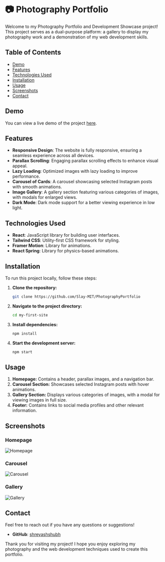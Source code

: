 # 📷 Photography Portfolio

Welcome to my Photography Portfolio and Development Showcase project! This project serves as a dual-purpose platform: a gallery to display my photography work and a demonstration of my web development skills.

## Table of Contents

- [Demo](#demo)
- [Features](#features)
- [Technologies Used](#technologies-used)
- [Installation](#installation)
- [Usage](#usage)
- [Screenshots](#screenshots)
- [Contact](#contact)

## Demo

You can view a live demo of the project [here](https://shreyash-photo-portfolio.vercel.app/).

## Features

- **Responsive Design**: The website is fully responsive, ensuring a seamless experience across all devices.
- **Parallax Scrolling**: Engaging parallax scrolling effects to enhance visual appeal.
- **Lazy Loading**: Optimized images with lazy loading to improve performance.
- **Carousel of Cards**: A carousel showcasing selected Instagram posts with smooth animations.
- **Image Gallery**: A gallery section featuring various categories of images, with modals for enlarged views.
- **Dark Mode**: Dark mode support for a better viewing experience in low light.

## Technologies Used

- **React**: JavaScript library for building user interfaces.
- **Tailwind CSS**: Utility-first CSS framework for styling.
- **Framer Motion**: Library for animations.
- **React Spring**: Library for physics-based animations.

## Installation

To run this project locally, follow these steps:

1. **Clone the repository:**
    ```bash
    git clone https://github.com/Slay-MIT/PhotographyPortfolio
    ```
2. **Navigate to the project directory:**
    ```bash
    cd my-first-site
    ```
3. **Install dependencies:**
    ```bash
    npm install
    ```
4. **Start the development server:**
    ```bash
    npm start
    ```

## Usage

1. **Homepage:** Contains a header, parallax images, and a navigation bar.
2. **Carousel Section:** Showcases selected Instagram posts with hover animations.
3. **Gallery Section:** Displays various categories of images, with a modal for viewing images in full size.
4. **Footer:** Contains links to social media profiles and other relevant information.

## Screenshots

### Homepage
![Homepage](https://github.com/Slay-MIT/PhotographyPortfolio/assets/96829856/99ac41ca-61b8-436a-a013-4e2555b44029)

### Carousel
![Carousel](https://github.com/Slay-MIT/PhotographyPortfolio/assets/96829856/c989d36f-670f-4fdc-b46a-af7ffe03a4ff)

### Gallery
![Gallery](https://github.com/Slay-MIT/PhotographyPortfolio/assets/96829856/4955ea93-deed-413e-910d-86c39a111058)


## Contact

Feel free to reach out if you have any questions or suggestions!

- **GitHub**: [shreyashshubh](https://github.com/Slay-MIT)

Thank you for visiting my project! I hope you enjoy exploring my photography and the web development techniques used to create this portfolio.
